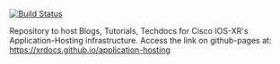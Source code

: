 [![Build Status](https://travis-ci.org/xrdocs/telemetry.svg?branch=gh-pages)](https://travis-ci.org/xrdocs/telemetry)

Repository to host Blogs, Tutorials, Techdocs for Cisco IOS-XR's Application-Hosting infrastructure. Access the link on github-pages at: https://xrdocs.github.io/application-hosting
